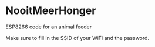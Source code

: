 # NooitMeerHonger
ESP8266 code for an animal feeder

Make sure to fill in the SSID of your WiFi and the password. 